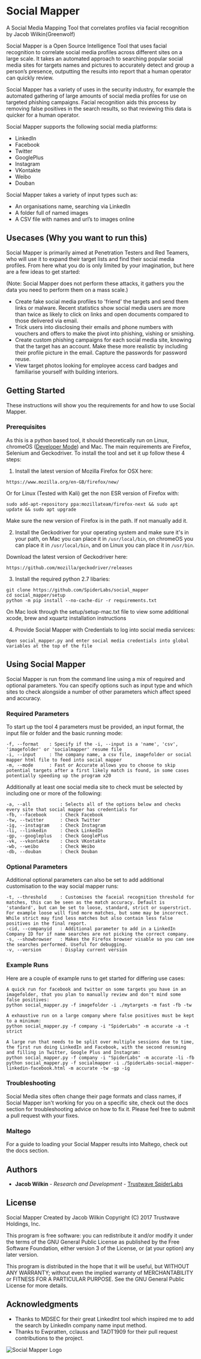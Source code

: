 # Social Mapper

A Social Media Mapping Tool that correlates profiles via facial recognition by Jacob Wilkin(Greenwolf)

Social Mapper is a Open Source Intelligence Tool that uses facial recognition to correlate social media profiles across different sites on a large scale. It takes an automated approach to searching popular social media sites for targets names and pictures to accurately detect and group a person’s presence, outputting the results into report that a human operator can quickly review.

Social Mapper has a variety of uses in the security industry, for example the automated gathering of large amounts of social media profiles for use on targeted phishing campaigns. Facial recognition aids this process by removing false positives in the search results, so that reviewing this data is quicker for a human operator.

Social Mapper supports the following social media platforms:

* LinkedIn
* Facebook
* Twitter
* GooglePlus
* Instagram
* VKontakte
* Weibo
* Douban

Social Mapper takes a variety of input types such as:

* An organisations name, searching via LinkedIn
* A folder full of named images
* A CSV file with names and url’s to images online

## Usecases (Why you want to run this)

Social Mapper is primarily aimed at Penetration Testers and Red Teamers, who will use it to expand their target lists and find their social media profiles. From here what you do is only limited by your imagination, but here are a few ideas to get started:

(Note: Social Mapper does not perform these attacks, it gathers you the data you need to perform them on a mass scale.)

* Create fake social media profiles to 'friend' the targets and send them links or malware. Recent statistics show social media users are more than twice as likely to click on links and open documents compared to those delivered via email. 
* Trick users into disclosing their emails and phone numbers with vouchers and offers to make the pivot into phishing, vishing or smishing.
* Create custom phishing campaigns for each social media site, knowing that the target has an account. Make these more realistic by including their profile picture in the email. Capture the passwords for password reuse. 
* View target photos looking for employee access card badges and familiarise yourself with building interiors.

## Getting Started

These instructions will show you the requirements for and how to use Social Mapper.

### Prerequisites

As this is a python based tool, it should theoretically run on Linux, chromeOS ([Developer Mode](https://www.chromium.org/chromium-os/developer-information-for-chrome-os-devices/generic)) and Mac. The main requirements are Firefox, Selenium and Geckodriver. To install the tool and set it up follow these 4 steps:

1) Install the latest version of Mozilla Firefox for OSX here:

```
https://www.mozilla.org/en-GB/firefox/new/
```

Or for Linux (Tested with Kali) get the non ESR version of Firefox with:
```
sudo add-apt-repository ppa:mozillateam/firefox-next && sudo apt update && sudo apt upgrade
```

Make sure the new version of Firefox is in the path. If not manually add it. 

2) Install the Geckodriver for your operating system and make sure it's in your path, on Mac you can place it in `/usr/local/bin`, on chromeOS you can place it in `/usr/local/bin`, and on Linux you can place it in `/usr/bin`. 

Download the latest version of Geckodriver here: 

```
https://github.com/mozilla/geckodriver/releases
```

3) Install the required python 2.7 libaries:

```
git clone https://github.com/SpiderLabs/social_mapper
cd social_mapper/setup
python -m pip install --no-cache-dir -r requirements.txt
```

On Mac look through the setup/setup-mac.txt file to view some additional xcode, brew and xquartz installation instructions

4) Provide Social Mapper with Credentials to log into social media services:

```
Open social_mapper.py and enter social media credentials into global variables at the top of the file
```

## Using Social Mapper

Social Mapper is run from the command line using a mix of required and optional parameters. You can specify options such as input type and which sites to check alongside a number of other parameters which affect speed and accuracy. 

### Required Parameters

To start up the tool 4 parameters must be provided, an input format, the input file or folder and the basic running mode:

```
-f, --format	: Specify if the -i, --input is a 'name', 'csv', 'imagefolder' or 'socialmapper' resume file
-i, --input 	: The company name, a csv file, imagefolder or social mapper html file to feed into social mapper
-m, --mode		: Fast or Accurate allows you to choose to skip potential targets after a first likely match is found, in some cases potentially speeding up the program x20
```

Additionally at least one social media site to check must be selected by including one or more of the following:

```
-a, --all 			: Selects all of the options below and checks every site that social mapper has credentials for
-fb, --facebook 	: Check Facebook
-tw, --twitter 		: Check Twitter
-ig, --instagram 	: Check Instagram
-li, --linkedin 	: Check LinkedIn
-gp, --googleplus 	: Check GooglePlus
-vk, --vkontakte 	: Check VKontakte
-wb, --weibo 		: Check Weibo
-db, --douban 		: Check Douban
```

### Optional Parameters

Additional optional parameters can also be set to add additional customisation to the way social mapper runs:

```
-t, --threshold 	: Customises the faceial recognition threshold for matches, this can be seen as the match accuracy. Default is 'standard', but can be set to loose, standard, strict or superstrict. For example loose will find more matches, but some may be incorrect. While strict may find less matches but also contain less false positives in the final report. 
-cid, --companyid 	: Additional parameter to add in a LinkedIn Company ID for if name searches are not picking the correct company.
-s, --showbrowser	: Makes the Firefox browser visable so you can see the searches performed. Useful for debugging. 
-v, --version		: Display current version
```

### Example Runs

Here are a couple of example runs to get started for differing use cases:

```
A quick run for facebook and twitter on some targets you have in an imagefolder, that you plan to manually review and don't mind some false positives:
python social_mapper.py -f imagefolder -i ./mytargets -m fast -fb -tw

A exhaustive run on a large company where false positives must be kept to a minimum:
python social_mapper.py -f company -i "SpiderLabs" -m accurate -a -t strict

A large run that needs to be split over multiple sessions due to time, the first run doing LinkedIn and Facebook, with the second resuming and filling in Twitter, Google Plus and Instagram:
python social_mapper.py -f company -i "SpiderLabs" -m accurate -li -fb
python social_mapper.py -f socialmapper -i ./SpiderLabs-social-mapper-linkedin-facebook.html -m accurate -tw -gp -ig
```

### Troubleshooting

Social Media sites often change their page formats and class names, if Social Mapper isn't working for you on a specific site, check out the docs section for troubleshooting advice on how to fix it. Please feel free to submit a pull request with your fixes.

### Maltego

For a guide to loading your Social Mapper results into Maltego, check out the docs section. 

## Authors

* **Jacob Wilkin** - *Research and Development* - [Trustwave SpiderLabs](https://github.com/SpiderLabs)

## License

Social Mapper
Created by Jacob Wilkin
Copyright (C) 2017 Trustwave Holdings, Inc.
 
This program is free software: you can redistribute it and/or modify
it under the terms of the GNU General Public License as published by
the Free Software Foundation, either version 3 of the License, or
(at your option) any later version.

This program is distributed in the hope that it will be useful,
but WITHOUT ANY WARRANTY; without even the implied warranty of
MERCHANTABILITY or FITNESS FOR A PARTICULAR PURPOSE.  See the
GNU General Public License for more details.

## Acknowledgments

* Thanks to MDSEC for their great LinkedInt tool which inspired me to add the search by LinkedIn company name input method. 
* Thanks to Ewpratten, cclauss and TADT1909 for their pull request contributions to the project. 

![Social Mapper Logo](docs/logo.png?raw=true "Social Mapper Logo")
